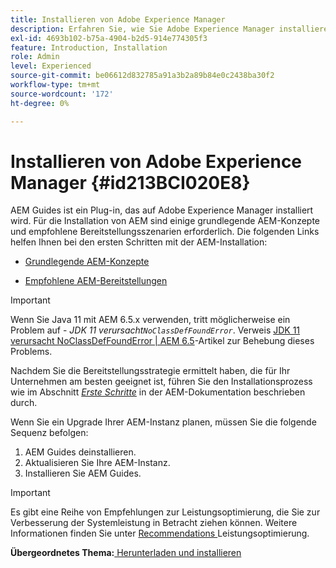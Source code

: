 ```yaml
---
title: Installieren von Adobe Experience Manager
description: Erfahren Sie, wie Sie Adobe Experience Manager installieren
exl-id: 4693b102-b75a-4904-b2d5-914e774305f3
feature: Introduction, Installation
role: Admin
level: Experienced
source-git-commit: be06612d832785a91a3b2a89b84e0c2438ba30f2
workflow-type: tm+mt
source-wordcount: '172'
ht-degree: 0%

---
```


# Installieren von Adobe Experience Manager {#id213BCI020E8}

AEM Guides ist ein Plug-in, das auf Adobe Experience Manager installiert wird. Für die Installation von AEM sind einige grundlegende AEM-Konzepte und empfohlene Bereitstellungsszenarien erforderlich. Die folgenden Links helfen Ihnen bei den ersten Schritten mit der AEM-Installation:

- [Grundlegende AEM-Konzepte](https://helpx.adobe.com/experience-manager/6-5/sites/deploying/using/deploy.html#BasicConcepts)

- [Empfohlene AEM-Bereitstellungen](https://helpx.adobe.com/experience-manager/6-5/sites/deploying/using/recommended-deploys.html)


>[!IMPORTANT]
>
> Wenn Sie Java 11 mit AEM 6.5.x verwenden, tritt möglicherweise ein Problem auf - *JDK 11 verursacht`NoClassDefFoundError`*. Verweis [JDK 11 verursacht NoClassDefFoundError \| AEM 6.5](https://helpx.adobe.com/experience-manager/kb/jdk-11-causes-noclassdeffounderror---aem-6-5.html)-Artikel zur Behebung dieses Problems.

Nachdem Sie die Bereitstellungsstrategie ermittelt haben, die für Ihr Unternehmen am besten geeignet ist, führen Sie den Installationsprozess wie im Abschnitt *[Erste Schritte](https://helpx.adobe.com/de/experience-manager/6-5/sites/deploying/using/deploy.html#GettingStarted)* in der AEM-Dokumentation beschrieben durch.

Wenn Sie ein Upgrade Ihrer AEM-Instanz planen, müssen Sie die folgende Sequenz befolgen:

1. AEM Guides deinstallieren.
1. Aktualisieren Sie Ihre AEM-Instanz.
1. Installieren Sie AEM Guides.

>[!IMPORTANT]
>
> Es gibt eine Reihe von Empfehlungen zur Leistungsoptimierung, die Sie zur Verbesserung der Systemleistung in Betracht ziehen können. Weitere Informationen finden Sie unter [Recommendations ](download-install-recommend-perf-optimiz.md#) Leistungsoptimierung.

**Übergeordnetes Thema:**[ Herunterladen und installieren](download-install.md)
